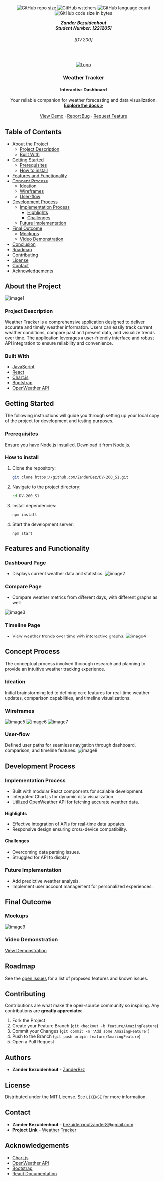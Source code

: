 <!-- Repository Information & Links-->
<br />

<p align="center">
  <img src="https://img.shields.io/github/repo-size/ZanderBez/DV-200_S1?color=%000000" alt="GitHub repo size">
  <img src="https://img.shields.io/github/watchers/ZanderBez/DV-200_S1?color=%000000" alt="GitHub watchers">
  <img src="https://img.shields.io/github/languages/count/ZanderBez/DV-200_S1?color=%000000" alt="GitHub language count">
  <img src="https://img.shields.io/github/languages/code-size/ZanderBez/DV-200_S1?color=%000000" alt="GitHub code size in bytes">
</p>

<!-- HEADER SECTION -->
<h5 align="center" style="padding:0;margin:0;">Zander Bezuidenhout</h5>
<h5 align="center" style="padding:0;margin:0;">Student Number: [221205]</h5>
<h6 align="center">[DV 200]</h6>
</br>

  <p align="center">
  <a href="https://github.com/ZanderBez/DV-200_S1">
    <img src="./Assets/Frame%203.png" alt="Logo">
  </a >
</p>
  
  <h3 align="center">Weather Tracker</h3>
  <h4 align="center">Interactive Dashboard</h4>
  

  <p align="center">
    Your reliable companion for weather forecasting and data visualization.<br>
      <a href="https://github.com/ZanderBez/DV-200_S1"><strong>Explore the docs »</strong></a>
   <br />
   <br />
   <a href="https://drive.google.com/file/d/1EmCmB2ua6oFCjt_ATFqwIO114lrD4F0Y/view?usp=sharing">View Demo</a>
    ·
    <a href="https://github.com/ZanderBez/DV-200_S1/issues">Report Bug</a>
    ·
    <a href="https://github.com/ZanderBez/DV-200_S1/issues">Request Feature</a>
</p>

<!-- TABLE OF CONTENTS -->
## Table of Contents

* [About the Project](#about-the-project)
  * [Project Description](#project-description)
  * [Built With](#built-with)
* [Getting Started](#getting-started)
  * [Prerequisites](#prerequisites)
  * [How to install](#how-to-install)
* [Features and Functionality](#features-and-functionality)
* [Concept Process](#concept-process)
   * [Ideation](#ideation)
   * [Wireframes](#wireframes)
   * [User-flow](#user-flow)
* [Development Process](#development-process)
   * [Implementation Process](#implementation-process)
        * [Highlights](#highlights)
        * [Challenges](#challenges)
   * [Future Implementation](#peer-reviews)
* [Final Outcome](#final-outcome)
    * [Mockups](#mockups)
    * [Video Demonstration](#video-demonstration)
* [Conclusion](#conclusion)
* [Roadmap](#roadmap)
* [Contributing](#contributing)
* [License](#license)
* [Contact](#contact)
* [Acknowledgements](#acknowledgements)

<!--PROJECT DESCRIPTION-->
## About the Project
<!-- header image of project -->
![image1](/Assets/Weather%20tracker%20mock%20Ups.png)

### Project Description

Weather Tracker is a comprehensive application designed to deliver accurate and timely weather information. Users can easily track current weather conditions, compare past and present data, and visualize trends over time. The application leverages a user-friendly interface and robust API integration to ensure reliability and convenience.

### Built With

* [JavaScript](https://developer.mozilla.org/en-US/docs/Web/JavaScript)
* [React](https://react.dev/)
* [Chart.js](https://www.chartjs.org/)
* [Bootstrap](https://getbootstrap.com/)
* [OpenWeather API](https://openweathermap.org/)

<!-- GETTING STARTED -->
## Getting Started

The following instructions will guide you through setting up your local copy of the project for development and testing purposes.

### Prerequisites

Ensure you have Node.js installed. Download it from [Node.js](https://nodejs.org/).

### How to install

1. Clone the repository:
   ```sh
   git clone https://github.com/ZanderBez/DV-200_S1.git
   ```
2. Navigate to the project directory:
   ```sh
   cd DV-200_S1
   ```
3. Install dependencies:
   ```sh
   npm install
   ```
4. Start the development server:
   ```sh
   npm start
   ```

## Features and Functionality


### Dashboard Page
- Displays current weather data and statistics.
![image2](/Assets/Dashboard.png)

### Compare Page
- Compare weather metrics from different days, with different graphs as well

![image3](/Assets/Compare.png)

### Timeline Page
- View weather trends over time with interactive graphs.
![image4](/Assets/Timeline.png)

<!-- CONCEPT PROCESS -->
## Concept Process

The conceptual process involved thorough research and planning to provide an intuitive weather tracking experience.

### Ideation

Initial brainstorming led to defining core features for real-time weather updates, comparison capabilities, and timeline visualizations.

### Wireframes

![image5](/Assets/Home%20Page%20Weather.png)
![image6](/Assets/Comparsoin%20Page%20Weather.png)
![image7](/Assets/TimeLine%20Page%20Weather.png)

### User-flow

Defined user paths for seamless navigation through dashboard, comparison, and timeline features.
![image8](/Assets/User%20Flow.png)

<!-- DEVELOPMENT PROCESS -->
## Development Process

### Implementation Process

* Built with modular React components for scalable development.
* Integrated Chart.js for dynamic data visualization.
* Utilized OpenWeather API for fetching accurate weather data.

#### Highlights
* Effective integration of APIs for real-time data updates.
* Responsive design ensuring cross-device compatibility.

#### Challenges
* Overcoming data parsing issues.
* Struggled for API to display

### Future Implementation

* Add predictive weather analysis.
* Implement user account management for personalized experiences.

<!-- MOCKUPS -->
## Final Outcome

### Mockups
![image9](/Assets/Weather%20tracker%20mock%20Ups.png)

### Video Demonstration

[View Demonstration](https://drive.google.com/file/d/1EmCmB2ua6oFCjt_ATFqwIO114lrD4F0Y/view?usp=sharing)

<!-- ROADMAP -->
## Roadmap

See the [open issues](https://github.com/ZanderBez/DV-200_S1/issues) for a list of proposed features and known issues.

<!-- CONTRIBUTING -->
## Contributing

Contributions are what make the open-source community so inspiring. Any contributions are **greatly appreciated**.

1. Fork the Project
2. Create your Feature Branch (`git checkout -b feature/AmazingFeature`)
3. Commit your Changes (`git commit -m 'Add some AmazingFeature'`)
4. Push to the Branch (`git push origin feature/AmazingFeature`)
5. Open a Pull Request

<!-- AUTHORS -->
## Authors

* **Zander Bezuidenhout** - [ZanderBez](https://github.com/ZanderBez)

<!-- LICENSE -->
## License

Distributed under the MIT License. See `LICENSE` for more information.

<!-- CONTACT -->
## Contact

* **Zander Bezuidenhout** - [bezuidenhoutzander8@gmail.com](mailto:bezuidenhoutzander8@gmail.com)
* **Project Link** - [Weather Tracker](https://github.com/ZanderBez/DV-200_S1)

<!-- ACKNOWLEDGEMENTS -->
## Acknowledgements

* [Chart.js](https://www.chartjs.org/)
* [OpenWeather API](https://openweathermap.org/)
* [Bootstrap](https://getbootstrap.com/)
* [React Documentation](https://reactjs.org/docs/getting-started.html)
